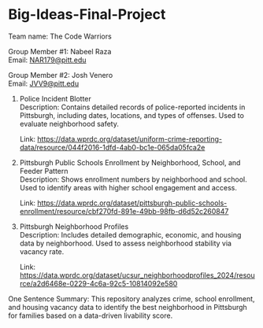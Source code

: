 # Big-Ideas-Final-Project
Team name: The Code Warriors

Group Member #1: Nabeel Raza   
Email: NAR179@pitt.edu  

Group Member #2: Josh Venero  
Email: JVV9@pitt.edu  

1. Police Incident Blotter  
Description: Contains detailed records of police-reported incidents in Pittsburgh, including dates, locations, and types of offenses. Used to evaluate neighborhood safety.

    Link: https://data.wprdc.org/dataset/uniform-crime-reporting-data/resource/044f2016-1dfd-4ab0-bc1e-065da05fca2e

2. Pittsburgh Public Schools Enrollment by Neighborhood, School, and Feeder Pattern  
Description: Shows enrollment numbers by neighborhood and school. Used to identify areas with higher school engagement and access.

    Link: https://data.wprdc.org/dataset/pittsburgh-public-schools-enrollment/resource/cbf270fd-891e-49bb-98fb-d6d52c260847

3. Pittsburgh Neighborhood Profiles  
Description: Includes detailed demographic, economic, and housing data by neighborhood. Used to assess neighborhood stability via vacancy rate.

    Link: https://data.wprdc.org/dataset/ucsur_neighborhoodprofiles_2024/resource/a2d6468e-0229-4c6a-92c5-10814092e580

One Sentence Summary: This repository analyzes crime, school enrollment, and housing vacancy data to identify the best neighborhood in Pittsburgh for families based on a data-driven livability score.
